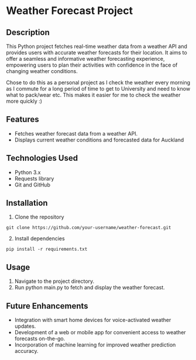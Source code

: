 # Weather Forecast Project

## Description
This Python project fetches real-time weather data from a weather API and provides users with accurate weather forecasts for their location. It aims to offer a seamless and informative weather forecasting experience, empowering users to plan their activities with confidence in the face of changing weather conditions. 

Chose to do this as a personal project as I check the weather every morning as I commute for a long period of time to get to University and need to know what to pack/wear etc. This makes it easier for me to check the weather more quickly :)

## Features
- Fetches weather forecast data from a weather API.
- Displays current weather conditions and forecasted data for Auckland

## Technologies Used
- Python 3.x
- Requests library
- Git and GitHub

## Installation
1. Clone the repository
```
git clone https://github.com/your-username/weather-forecast.git
```
2. Install dependencies
```
pip install -r requirements.txt
```

## Usage
1. Navigate to the project directory.
2. Run python main.py to fetch and display the weather forecast.

## Future Enhancements
- Integration with smart home devices for voice-activated weather updates.
- Development of a web or mobile app for convenient access to weather forecasts on-the-go.
- Incorporation of machine learning for improved weather prediction accuracy.
